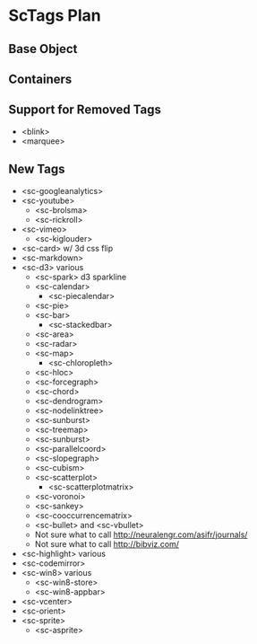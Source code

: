 ScTags Plan
===========



Base Object
-----------



Containers
----------



Support for Removed Tags
--------

 * &lt;blink&gt;
 * &lt;marquee&gt;



New Tags
--------

 * &lt;sc-googleanalytics&gt;
 * &lt;sc-youtube&gt;
   * &lt;sc-brolsma&gt;
   * &lt;sc-rickroll&gt;
 * &lt;sc-vimeo&gt;
   * &lt;sc-kiglouder&gt;
 * &lt;sc-card&gt; w/ 3d css flip
 * &lt;sc-markdown&gt;
 * &lt;sc-d3&gt; various
   * &lt;sc-spark&gt; d3 sparkline
   * &lt;sc-calendar&gt;
     * &lt;sc-piecalendar&gt;
   * &lt;sc-pie&gt;
   * &lt;sc-bar&gt;
     * &lt;sc-stackedbar&gt;
   * &lt;sc-area&gt;
   * &lt;sc-radar&gt;
   * &lt;sc-map&gt;
     * &lt;sc-chloropleth&gt;
   * &lt;sc-hloc&gt;
   * &lt;sc-forcegraph&gt;
   * &lt;sc-chord&gt;
   * &lt;sc-dendrogram&gt;
   * &lt;sc-nodelinktree&gt;
   * &lt;sc-sunburst&gt;
   * &lt;sc-treemap&gt;
   * &lt;sc-sunburst&gt;
   * &lt;sc-parallelcoord&gt;
   * &lt;sc-slopegraph&gt;
   * &lt;sc-cubism&gt;
   * &lt;sc-scatterplot&gt;
     * &lt;sc-scatterplotmatrix&gt;
   * &lt;sc-voronoi&gt;
   * &lt;sc-sankey&gt;
   * &lt;sc-cooccurrencematrix&gt;
   * &lt;sc-bullet&gt; and &lt;sc-vbullet&gt;
   * Not sure what to call http://neuralengr.com/asifr/journals/
   * Not sure what to call http://bibviz.com/
 * &lt;sc-highlight&gt; various
 * &lt;sc-codemirror&gt;
 * &lt;sc-win8&gt; various
   * &lt;sc-win8-store&gt;
   * &lt;sc-win8-appbar&gt;
 * &lt;sc-vcenter&gt;
 * &lt;sc-orient&gt;
 * &lt;sc-sprite&gt;
   * &lt;sc-asprite&gt;
